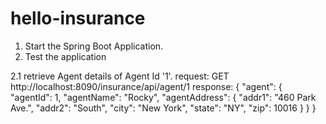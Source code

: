 # hello-insurance

1. Start the Spring Boot Application.
2. Test the application


2.1 retrieve Agent details of Agent Id '1'.
request: GET http://localhost:8090/insurance/api/agent/1
response: 
{
  "agent": {
    "agentId": 1,
    "agentName": "Rocky",
    "agentAddress": {
      "addr1": "460 Park Ave.",
      "addr2": "South",
      "city": "New York",
      "state": "NY",
      "zip": 10016
    }
  }
}



